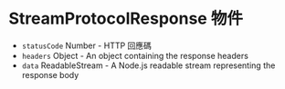 # StreamProtocolResponse 物件

* `statusCode` Number - HTTP 回應碼
* `headers` Object - An object containing the response headers
* `data` ReadableStream - A Node.js readable stream representing the response body